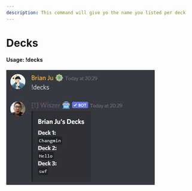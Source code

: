 ```yaml
---
description: This command will give yo the name you listed per deck
---
```


# Decks

#### Usage: !decks

![](<../../.gitbook/assets/image (16).png>)
